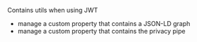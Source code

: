 Contains utils when using JWT
  - manage a custom property that contains a JSON-LD graph
  - manage a custom property that contains the privacy pipe

